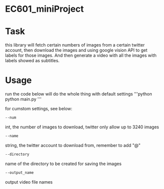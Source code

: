 # EC601_miniProject


# Task

this library will fetch certain numbers of images from a certain twitter account, then download the images and using google vision API to get labels for those images. And then generate a video with all the images with labels showed as subtitles.

# Usage

run the code below will do the whole thing with default settings
'''python
python main.py
'''

for cumstom settings, see below:  

```Bash
--num
```
int, the number of images to download, twitter only allow up to 3240 images
```Bash
--name
```
string, the twitter account to download from, remember to add "@"
```Bash
--directory
```
name of the directory to be created for saving the images
```Bash
--output_name
```
output video file names
